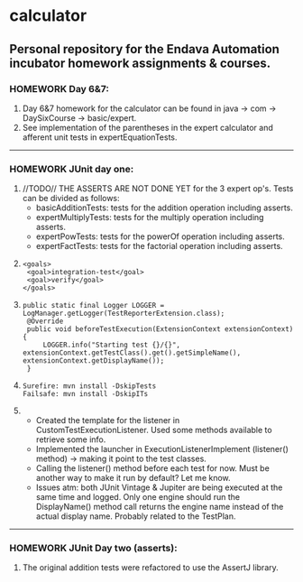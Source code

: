 # calculator

## Personal repository for the Endava Automation incubator homework assignments & courses.

### HOMEWORK Day 6&7:
 1. Day 6&7 homework for the calculator can be found in java -> com -> DaySixCourse -> basic/expert.
 2. See implementation of the parentheses in the expert calculator and afferent unit tests in expertEquationTests.

---

### HOMEWORK JUnit day one:
1. //TODO// THE ASSERTS ARE NOT DONE YET for the 3 expert op's. 
     Tests can be divided as follows: 
   - basicAdditionTests: tests for the addition operation including asserts.
   - expertMultiplyTests: tests for the multiply operation including asserts.
   - expertPowTests: tests for the powerOf operation including asserts.
   - expertFactTests: tests for the factorial operation including asserts.
2. ```
   <goals>
    <goal>integration-test</goal>
    <goal>verify</goal>
   </goals>   
3. ```
   public static final Logger LOGGER = LogManager.getLogger(TestReporterExtension.class);
    @Override
    public void beforeTestExecution(ExtensionContext extensionContext) {
        LOGGER.info("Starting test {}/{}", extensionContext.getTestClass().get().getSimpleName(), extensionContext.getDisplayName());
    }
4. ```
   Surefire: mvn install -DskipTests
   Failsafe: mvn install -DskipITs
5. - Created the template for the listener in CustomTestExecutionListener. Used some methods available to retrieve some info.
   - Implemented the launcher in ExecutionListenerImplement (listener() method) -> making it point to the test classes.
   - Calling the listener() method before each test for now. Must be another way to make it run by default? Let me know.
   - Issues atm: both JUnit Vintage & Jupiter are being executed at the same time and logged. Only one engine should run
                 the DisplayName() method call returns the engine name instead of the actual display name. Probably related to the TestPlan.

---

### HOMEWORK JUnit Day two (asserts):
1. The original addition tests were refactored to use the AssertJ library.
